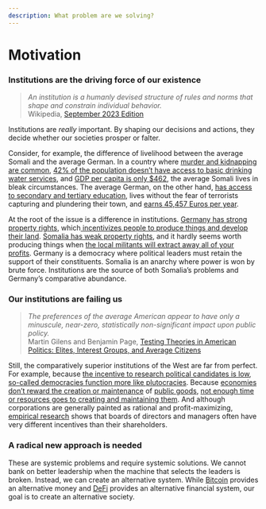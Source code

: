 ```yaml
---
description: What problem are we solving?
---
```


# Motivation

### Institutions are the driving force of our existence <a href="#institutions-are-the-driving-force-of-our-existence" id="institutions-are-the-driving-force-of-our-existence"></a>

> _An institution is a humanly devised structure of rules and norms that shape and constrain individual behavior._\
> Wikipedia, [September 2023 Edition](http://web.archive.org/web/20230922203543/https://en.wikipedia.org/wiki/Institution)

Institutions are _really_ important. By shaping our decisions and actions, they decide whether our societies prosper or falter.

Consider, for example, the difference of livelihood between the average Somali and the average German. In a country where [murder and kidnapping are common](https://travel.state.gov/content/travel/en/traveladvisories/traveladvisories/somalia-travel-advisory.html/), [42% of the population doesn’t have access to basic drinking water services](https://data.unicef.org/country/som/), and [GDP per capita is only $462](https://data.worldbank.org/country/SO), the average Somali lives in bleak circumstances. The average German, on the other hand, [has access to secondary and tertiary education](https://data.oecd.org/germany.htm#profile-education), lives without the fear of terrorists capturing and plundering their town, and [earns 45,457 Euros per year](https://www.statista.com/statistics/416207/average-annual-wages-germany-y-on-y-in-euros/).

At the root of the issue is a difference in institutions. [Germany has strong property rights](https://www.lawyersgermany.com/private-property-laws-in-germany), which[ incentivizes people to produce things and develop their land](https://www.economicsonline.co.uk/managing\_the\_economy/property\_rights.html/). [Somalia has weak property rights](https://unhabitat.org/land-property-and-housing-in-somalia), and it hardly seems worth producing things when [the local militants will extract away all of your profits](https://www.bbc.com/news/world-africa-54690561). Germany is a democracy where political leaders must retain the support of their constituents. Somalia is an anarchy where power is won by brute force. Institutions are the source of both Somalia’s problems and Germany’s comparative abundance.

### Our institutions are failing us <a href="#our-institutions-are-failing-us" id="our-institutions-are-failing-us"></a>

> _The preferences of the average American appear to have only a minuscule, near-zero, statistically non-significant impact upon public policy._\
> Martin Gilens and Benjamin Page, [Testing Theories in American Politics: Elites, Interest Groups, and Average Citizens](https://archive.org/details/gilens\_and\_page\_2014\_-testing\_theories\_of\_american\_politics.doc/mode/2up)

Still, the comparatively superior institutions of the West are far from perfect. For example, because [the incentive to research political candidates is low](http://www.ralphmerkle.com/papers/DAOdemocracyDraft.pdf), [so-called democracies function more like plutocracies](https://archive.org/details/gilens\_and\_page\_2014\_-testing\_theories\_of\_american\_politics.doc/mode/2up). Because [economies don’t reward the creation or maintenance](https://www.amazon.com/Logic-Collective-Action-Printing-Appendix/dp/0674537513) of [public goods](https://metaproph3t.github.io/posts/public\_goods.html), [not enough time or resources goes to creating and maintaining them](https://www.garretthardinsociety.org/articles/art\_tragedy\_of\_the\_commons.html). And although corporations are generally painted as rational and profit-maximizing, [empirical research](https://hbr.org/1990/05/ceo-incentives-its-not-how-much-you-pay-but-how) shows that boards of directors and managers often have very different incentives than their shareholders.

### A radical new approach is needed <a href="#a-radical-new-approach-is-needed" id="a-radical-new-approach-is-needed"></a>

These are systemic problems and require systemic solutions. We cannot bank on better leadership when the machine that selects the leaders is broken. Instead, we can create an alternative system. While [Bitcoin](https://en.wikipedia.org/wiki/Bitcoin) provides an alternative money and [DeFi](https://en.wikipedia.org/wiki/Decentralized\_finance) provides an alternative financial system, our goal is to create an alternative society.
